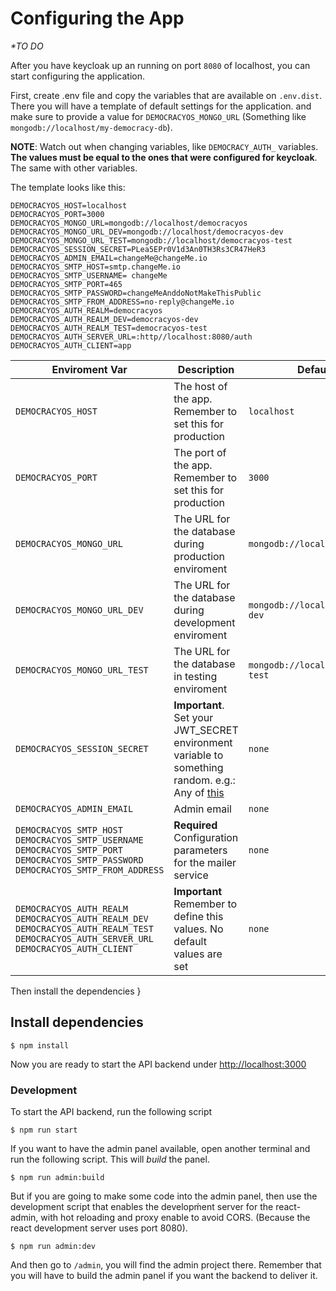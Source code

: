 # Configuring the App

_*TO DO_

After you have keycloak up an running on port `8080` of localhost, you can start configuring the application.

First, create .env file and copy the variables that are available on `.env.dist`. There you will have a template of default settings for the application. and make sure to provide a value for `DEMOCRACYOS_MONGO_URL` (Something like `mongodb://localhost/my-democracy-db`).

**NOTE**: Watch out when changing variables, like `DEMOCRACY_AUTH_` variables. **The values must be equal to the ones that were configured for keycloak**. The same with other variables.

The template looks like this:

```
DEMOCRACYOS_HOST=localhost
DEMOCRACYOS_PORT=3000
DEMOCRACYOS_MONGO_URL=mongodb://localhost/democracyos
DEMOCRACYOS_MONGO_URL_DEV=mongodb://localhost/democracyos-dev
DEMOCRACYOS_MONGO_URL_TEST=mongodb://localhost/democracyos-test
DEMOCRACYOS_SESSION_SECRET=PLea5EPr0V1d3An0TH3Rs3CR47HeR3
DEMOCRACYOS_ADMIN_EMAIL=changeMe@changeMe.io
DEMOCRACYOS_SMTP_HOST=smtp.changeMe.io
DEMOCRACYOS_SMTP_USERNAME= changeMe
DEMOCRACYOS_SMTP_PORT=465
DEMOCRACYOS_SMTP_PASSWORD=changeMeAnddoNotMakeThisPublic
DEMOCRACYOS_SMTP_FROM_ADDRESS=no-reply@changeMe.io
DEMOCRACYOS_AUTH_REALM=democracyos
DEMOCRACYOS_AUTH_REALM_DEV=democracyos-dev
DEMOCRACYOS_AUTH_REALM_TEST=democracyos-test
DEMOCRACYOS_AUTH_SERVER_URL=:http//localhost:8080/auth
DEMOCRACYOS_AUTH_CLIENT=app
```

| Enviroment Var | Description | Default Value |
| --- | --- | --- |
| `DEMOCRACYOS_HOST` | The host of the app. Remember to set this for production | `localhost` |
| `DEMOCRACYOS_PORT` | The port of the app. Remember to set this for production | `3000` |
| `DEMOCRACYOS_MONGO_URL` | The URL for the database during production enviroment | `mongodb://localhost/democracyos` |
| `DEMOCRACYOS_MONGO_URL_DEV` | The URL for the database during development enviroment | `mongodb://localhost/democracyos-dev` |
| `DEMOCRACYOS_MONGO_URL_TEST` | The URL for the database in testing enviroment | `mongodb://localhost/democracyos-test` |
| `DEMOCRACYOS_SESSION_SECRET` | **Important**. Set your JWT_SECRET environment variable to something random. e.g.: Any of [this](https://www.random.org/strings/?num=10&len=20&digits=on&upperalpha=on&loweralpha=on&unique=off&format=plain&rnd=new) | `none` |
| `DEMOCRACYOS_ADMIN_EMAIL` | Admin email | `none` |
| `DEMOCRACYOS_SMTP_HOST` `DEMOCRACYOS_SMTP_USERNAME` `DEMOCRACYOS_SMTP_PORT` `DEMOCRACYOS_SMTP_PASSWORD` `DEMOCRACYOS_SMTP_FROM_ADDRESS` | **Required** Configuration parameters for the mailer service | `none` |
| `DEMOCRACYOS_AUTH_REALM` `DEMOCRACYOS_AUTH_REALM_DEV` `DEMOCRACYOS_AUTH_REALM_TEST` `DEMOCRACYOS_AUTH_SERVER_URL` `DEMOCRACYOS_AUTH_CLIENT` | **Important** Remember to define this values. No default values are set | `none` |
Then install the dependencies
}

## Install dependencies

```
$ npm install
``` 

Now you are ready to start the API backend under [http://localhost:3000](http://localhost:3000)

### Development

To start the API backend, run the following script

```
$ npm run start
```

If you want to have the admin panel available, open another terminal and run the following script. This will *build* the panel.

```
$ npm run admin:build
```

But if you are going to make some code into the admin panel, then use the development script that enables the developḿent server for the react-admin, with hot reloading and proxy enable to avoid CORS. (Because the react development server uses port 8080).

```
$ npm run admin:dev
```

And then go to `/admin`, you will find the admin project there. Remember that you will have to build the admin panel if you want the backend to deliver it.

